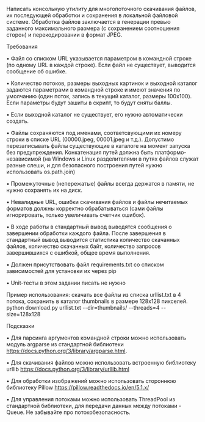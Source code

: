 Написать консольную утилиту для многопоточного скачивания файлов,
их последующей обработки и сохранения в локальной файловой системе.
Обработка файлов заключается в генерации превью заданного максимального
размера (с сохранением соотношения сторон) и перекодировании в формат JPEG.


Требования

• Файл со списком URL указывается параметром в командной строке (по одному
  URL в каждой строке). Если файл не существует, выводится сообщение об
  ошибке.

• Количество потоков, размеры выходных картинок и выходной каталог задаются
  параметрами в командной строке и имеют значения по умолчанию (один поток,
  запись в текущий каталог, размеры 100x100).
  Если параметры будут зашиты в скрипт, то будут сняты баллы.

• Если выходной каталог не существует, его нужно автоматически создать.

• Файлы сохраняются под именами, соответсвующими их номеру строки в списке
  URL (00000.jpeg, 00001.jpeg и т.д.).
  Допустимо перезаписывать файлы существующие в каталоге на момент запуска
  без предупреждения. Конкатенация путей должна быть платформо-независимой
  (на Windows и Linux разделителями в путях файлов служат разные слеши, и
  для безопасного построения путей нужно использовать os.path.join)

• Промежуточные (непережатые) файлы всегда держатся в памяти, не нужно
  сохранять их на диск.

• Невалидные URL, ошибки скачивания файлов и файлы нечитаемых форматов
  должны корректно обрабатываться
  (сами файлы игнорировать, только увеличивать счетчик ошибок).

• В ходе работы в стандартный вывод выводятся сообщения о завершении
  обработки каждого файла. После завершения в стандартный вывод выводится
  статистика количество скачанных файлов, количество скачанных байт,
  количество запросов завершившихся с ошибкой, общее время выполнения.

• Должен присутствовать файл requirements.txt со списком зависимостей для
  установки их через pip

• Unit-тесты в этом задании писать не нужно


Пример использования: скачать все файлы из списка urllist.txt в 4 потока,
сохранить в каталог thumbnails в размере 128x128 пикселей.
python download.py urllist.txt --dir=thumbnails/ --threads=4 --size=128x128


Подсказки

• Для парсинга аргументов командной строки можно использовать модуль argparse
  из стандартной библиотеки https://docs.python.org/3/library/argparse.html.

• Для скачивания файлов можно использовать встроенную библиотеку urllib
  https://docs.python.org/3/library/urllib.html

• Для обработки изображений можно использовать стороннюю библиотеку Pillow
  https://pillow.readthedocs.io/en/5.1.x/

• Для управления потоками можно использовать ThreadPool из стандартной библиотеки,
  для передачи данных между потоками - Queue.
  Не забывайте про потокобезопасность.
